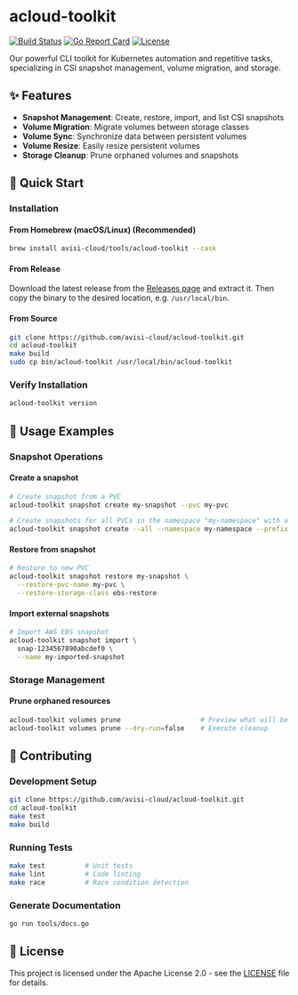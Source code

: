# acloud-toolkit

[![Build Status](https://github.com/avisi-cloud/acloud-toolkit/actions/workflows/build.yml/badge.svg)](https://github.com/avisi-cloud/acloud-toolkit/actions)
[![Go Report Card](https://goreportcard.com/badge/github.com/avisi-cloud/acloud-toolkit)](https://goreportcard.com/report/github.com/avisi-cloud/acloud-toolkit)
[![License](https://img.shields.io/badge/License-Apache%202.0-blue.svg)](LICENSE)

Our powerful CLI toolkit for Kubernetes automation and repetitive tasks, specializing in CSI snapshot management, volume migration, and storage.

## ✨ Features

- **Snapshot Management**: Create, restore, import, and list CSI snapshots
- **Volume Migration**: Migrate volumes between storage classes
- **Volume Sync**: Synchronize data between persistent volumes
- **Volume Resize**: Easily resize persistent volumes
- **Storage Cleanup**: Prune orphaned volumes and snapshots

## 🚀 Quick Start

### Installation

#### From Homebrew (macOS/Linux) (Recommended)
```bash
brew install avisi-cloud/tools/acloud-toolkit --cask
```

#### From Release

Download the latest release from the [Releases page](https://github.com/avisi-cloud/acloud-toolkit/releases) and extract it. Then copy the binary to the desired location, e.g. `/usr/local/bin`.

#### From Source
```bash
git clone https://github.com/avisi-cloud/acloud-toolkit.git
cd acloud-toolkit
make build
sudo cp bin/acloud-toolkit /usr/local/bin/acloud-toolkit
```

### Verify Installation
```bash
acloud-toolkit version
```

## 📖 Usage Examples

### Snapshot Operations

#### Create a snapshot
```bash
# Create snapshot from a PVC
acloud-toolkit snapshot create my-snapshot --pvc my-pvc

# Create snapshots for all PVCs in the namespace "my-namespace" with a prefix "backup":
acloud-toolkit snapshot create --all --namespace my-namespace --prefix backup
```

#### Restore from snapshot
```bash
# Restore to new PVC
acloud-toolkit snapshot restore my-snapshot \
  --restore-pvc-name my-pvc \
  --restore-storage-class ebs-restore
```

#### Import external snapshots
```bash
# Import AWS EBS snapshot
acloud-toolkit snapshot import \
  snap-1234567890abcdef0 \
  --name my-imported-snapshot
```

### Storage Management

#### Prune orphaned resources
```bash
acloud-toolkit volumes prune                    # Preview what will be deleted
acloud-toolkit volumes prune --dry-run=false    # Execute cleanup
```

## 🤝 Contributing

### Development Setup
```bash
git clone https://github.com/avisi-cloud/acloud-toolkit.git
cd acloud-toolkit
make test
make build
```

### Running Tests
```bash
make test          # Unit tests
make lint          # Code linting
make race          # Race condition detection
```

### Generate Documentation
```bash
go run tools/docs.go
```

## 📄 License

This project is licensed under the Apache License 2.0 - see the [LICENSE](LICENSE) file for details.
